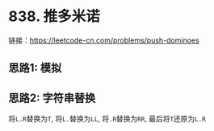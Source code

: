 # 838. 推多米诺

链接：https://leetcode-cn.com/problems/push-dominoes

## 思路1: 模拟

## 思路2: 字符串替换

将`L.R`替换为`T`, 将`L.`替换为`LL`, 将`.R`替换为`RR`, 最后将`T`还原为`L.R`

